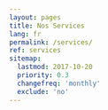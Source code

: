 ```yaml
---
layout: pages
title: Nos Services
lang: fr
permalink: /services/
ref: services
sitemap:
  lastmod: 2017-10-20
  priority: 0.3
  changefreq: 'monthly'
  exclude: 'no'
---
```

